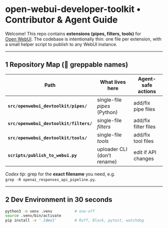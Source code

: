 # open-webui-developer-toolkit • Contributor & Agent Guide
Welcome! This repo contains **extensions (pipes, filters, tools)** for  
[Open WebUI](https://github.com/open-webui/open-webui). The codebase is intentionally
thin: one file per extension, with a small helper script to publish to any WebUI
instance.

---

## 1 Repository Map (👀 greppable names)

| Path | What lives here | Agent-safe actions |
|------|-----------------|--------------------|
| **`src/openwebui_devtoolkit/pipes/`** | single-file *pipes* (Python) | add/fix pipe files |
| **`src/openwebui_devtoolkit/filters/`** | single-file *filters* | add/fix filter files |
| **`src/openwebui_devtoolkit/tools/`** | single-file *tools* | add/fix tool files |
| **`scripts/publish_to_webui.py`** | uploader CLI (don’t rename) | edit if API changes |

*Codex tip:* grep for the **exact filename** you need, e.g.  
`grep -R openai_responses_api_pipeline.py`.

---

## 2 Dev Environment in 30 seconds

```bash
python3 -m venv .venv          # one-off
source .venv/bin/activate
pip install -e '.[dev]'        # Ruff, Black, pytest, watchdog
